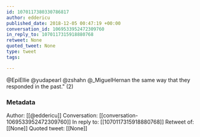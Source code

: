 ```yaml
---
id: 1070117380330786817
author: eddericu
published_date: 2018-12-05 00:47:19 +00:00
conversation_id: 1069533952472309760
in_reply_to: 1070117315918880768
retweet: None
quoted_tweet: None
type: tweet
tags:

---
```


@EpiEllie @yudapearl @zshahn @_MiguelHernan the same way that they responded in the past." (2)

### Metadata

Author: [[@eddericu]]
Conversation: [[conversation-1069533952472309760]]
In reply to: [[1070117315918880768]]
Retweet of: [[None]]
Quoted tweet: [[None]]
